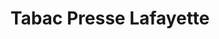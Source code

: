 ---
title: "Tabac Presse Lafayette"
url: /grenoble/tabac-presse-lafayette/
shop: marchand de journaux
---